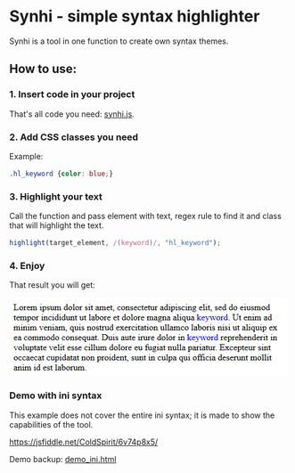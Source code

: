 # Synhi - simple syntax highlighter

Synhi is a tool in one function to create own syntax themes.

## How to use:

### 1. Insert code in your project
That's all code you need: [synhi.js](synhi.js).

### 2. Add CSS classes you need

Example:

```css
.hl_keyword {color: blue;}
```

### 3. Highlight your text

Call the function and pass element with text, regex rule to find it and class that will highlight the text.

```javascript
highlight(target_element, /(keyword)/, "hl_keyword");
```
### 4. Enjoy

That result you will get:

![Example image](example.png)

### Demo with ini syntax
This example does not cover the entire ini syntax; it is made to show the capabilities of the tool.

https://jsfiddle.net/ColdSpirit/6v74p8x5/

Demo backup: [demo_ini.html](demo_ini.html)
